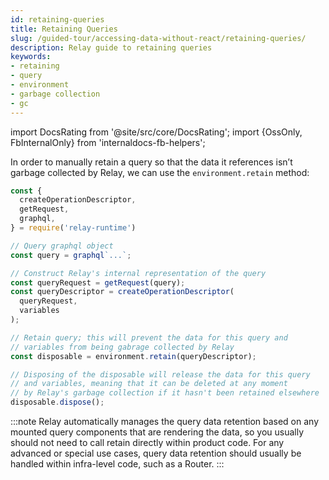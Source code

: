 ```yaml
---
id: retaining-queries
title: Retaining Queries
slug: /guided-tour/accessing-data-without-react/retaining-queries/
description: Relay guide to retaining queries
keywords:
- retaining
- query
- environment
- garbage collection
- gc
---
```


import DocsRating from '@site/src/core/DocsRating';
import {OssOnly, FbInternalOnly} from 'internaldocs-fb-helpers';

In order to manually retain a query so that the data it references isn’t garbage collected by Relay, we can use the `environment.retain` method:

```js
const {
  createOperationDescriptor,
  getRequest,
  graphql,
} = require('relay-runtime')

// Query graphql object
const query = graphql`...`;

// Construct Relay's internal representation of the query
const queryRequest = getRequest(query);
const queryDescriptor = createOperationDescriptor(
  queryRequest,
  variables
);

// Retain query; this will prevent the data for this query and
// variables from being gabrage collected by Relay
const disposable = environment.retain(queryDescriptor);

// Disposing of the disposable will release the data for this query
// and variables, meaning that it can be deleted at any moment
// by Relay's garbage collection if it hasn't been retained elsewhere
disposable.dispose();
```

:::note
Relay automatically manages the query data retention based on any mounted query components that are rendering the data, so you usually should not need to call retain directly within product code. For any advanced or special use cases, query data retention should usually be handled within infra-level code, such as a Router.
:::



<DocsRating />
